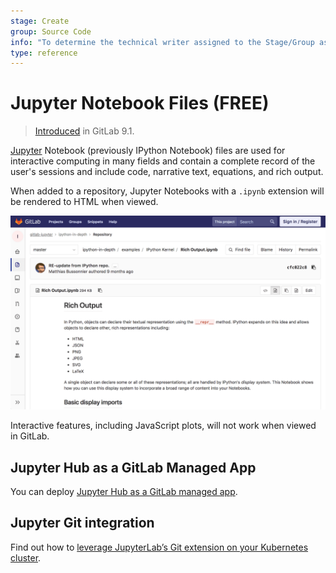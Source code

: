 ```yaml
---
stage: Create
group: Source Code
info: "To determine the technical writer assigned to the Stage/Group associated with this page, see https://about.gitlab.com/handbook/engineering/ux/technical-writing/#assignments"
type: reference
---
```

# Jupyter Notebook Files **(FREE)**

> [Introduced](https://gitlab.com/gitlab-org/gitlab-foss/-/issues/2508/) in GitLab 9.1.

[Jupyter](https://jupyter.org/) Notebook (previously IPython Notebook) files are used for
interactive computing in many fields and contain a complete record of the
user's sessions and include code, narrative text, equations, and rich output.

When added to a repository, Jupyter Notebooks with a `.ipynb` extension will be
rendered to HTML when viewed.

![Jupyter Notebook Rich Output](img/jupyter_notebook.png)

Interactive features, including JavaScript plots, will not work when viewed in
GitLab.

## Jupyter Hub as a GitLab Managed App

You can deploy [Jupyter Hub as a GitLab managed app](../../../clusters/applications.md#jupyterhub).

## Jupyter Git integration

Find out how to [leverage JupyterLab’s Git extension on your Kubernetes cluster](../../../clusters/applications.md#jupyter-git-integration).
